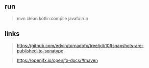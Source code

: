 ## run
> mvn clean kotlin:compile javafx:run

## links
>https://github.com/edvin/tornadofx/tree/jdk10#snapshots-are-published-to-sonatype

>https://openjfx.io/openjfx-docs/#maven
